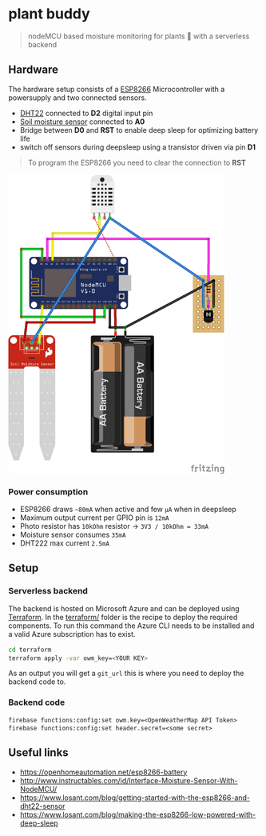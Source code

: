 # plant buddy

> nodeMCU based moisture monitoring for plants 🌱 with a serverless backend

## Hardware

The hardware setup consists of a [ESP8266](https://en.wikipedia.org/wiki/ESP8266) Microcontroller with a powersupply and two connected sensors.

- [DHT22](https://www.adafruit.com/product/385) connected to **D2** digital input pin
- [Soil moisture sensor](https://www.sparkfun.com/products/13322) connected to **A0**
- Bridge between **D0** and **RST** to enable deep sleep for optimizing battery life
- switch off sensors during deepsleep using a transistor driven via pin **D1**

> To program the ESP8266 you need to clear the connection to **RST**

[<img src="sketch.png" height="600px" alt="Fritzing diagram"/>](sketch.png)

### Power consumption

- ESP8266 draws `~80mA` when active and few `µA` when in deepsleep
- Maximum output current per GPIO pin is `12mA`
- Photo resistor has `10kOhm` resistor -> `3V3 / 10kOhm = 33mA`
- Moisture sensor consumes `35mA`
- DHT222 max current `2.5mA`

## Setup

### Serverless backend

The backend is hosted on Microsoft Azure and can be deployed using [Terraform](https://www.terraform.io/). In the [terraform/](terraform/) folder is the recipe to deploy the required components. To run this command the Azure CLI needs to be installed and a valid Azure subscription has to exist.

```sh
cd terraform
terraform apply -var owm_key=<YOUR KEY>
```

As an output you will get a `git_url` this is where you need to deploy the backend code to.

### Backend code

```text
firebase functions:config:set owm.key=<OpenWeatherMap API Token>
firebase functions:config:set header.secret=<some secret>
```


## Useful links

- https://openhomeautomation.net/esp8266-battery
- http://www.instructables.com/id/Interface-Moisture-Sensor-With-NodeMCU/
- https://www.losant.com/blog/getting-started-with-the-esp8266-and-dht22-sensor
- https://www.losant.com/blog/making-the-esp8266-low-powered-with-deep-sleep